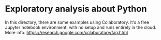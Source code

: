 # Exploratory analysis about Python

In this directory, there are some examples using Colaboratory.
It's a free Jupyter notebook environment, with no setup and runs entirely in the cloud. 
More info: https://research.google.com/colaboratory/faq.html

